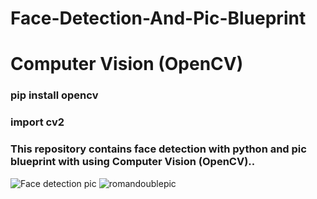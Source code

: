 # Face-Detection-And-Pic-Blueprint
# Computer Vision (OpenCV)

### pip install opencv
### import cv2

### This repository contains face detection with python and pic blueprint with using Computer Vision (OpenCV)..
![Face detection pic](https://user-images.githubusercontent.com/40884947/120815579-64e68900-c569-11eb-886f-7ab8ae42c79f.PNG)
![romandoublepic](https://user-images.githubusercontent.com/40884947/120815634-70d24b00-c569-11eb-9e77-e079d87a3492.PNG)

